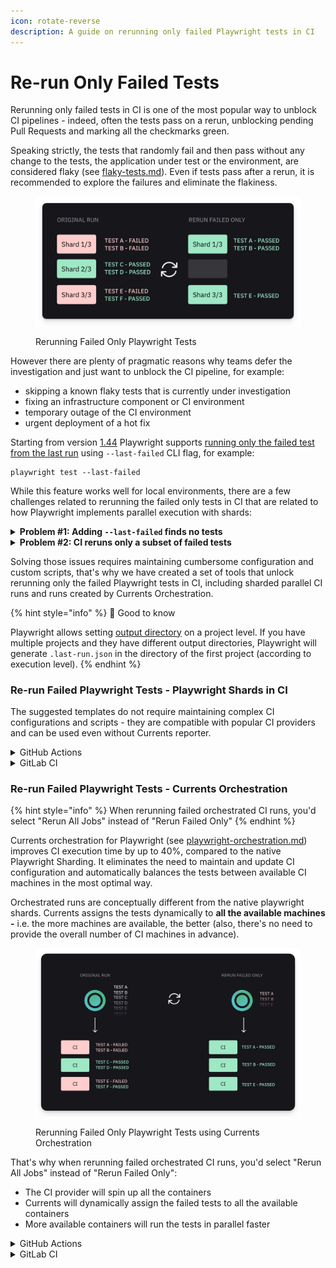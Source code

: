 ```yaml
---
icon: rotate-reverse
description: A guide on rerunning only failed Playwright tests in CI
---
```


# Re-run Only Failed  Tests

Rerunning only failed tests in CI is one of the most popular way to unblock CI pipelines - indeed, often the tests pass on a rerun, unblocking pending Pull Requests and marking all the checkmarks green.

Speaking strictly, the tests that randomly fail and then pass without any change to the tests, the application under test or the environment, are considered flaky (see [flaky-tests.md](../dashboard/tests/flaky-tests.md "mention")). Even if tests pass after a rerun, it is recommended to explore the failures and eliminate the flakiness.&#x20;

<figure><img src="../.gitbook/assets/currents-2024-09-30-13.43.44@2x.png" alt=""><figcaption><p>Rerunning Failed Only Playwright Tests</p></figcaption></figure>

However there are plenty of pragmatic reasons why teams defer the investigation and just want to unblock the CI pipeline, for example:

* skipping a known flaky tests that is currently under investigation
* fixing an infrastructure component or CI environment
* temporary outage of the CI environment
* urgent deployment of a hot fix

Starting from version [1.44](https://playwright.dev/docs/release-notes?ref=playwrightsolutions.com#version-144) Playwright supports [running only the failed test from the last run](https://playwrightsolutions.com/how-to-run-failures-only-from-the-last-playwright-run/) using `--last-failed` CLI flag, for example:

```
playwright test --last-failed
```

While this feature works well for local environments, there are a few challenges related to rerunning the failed only tests in CI that are related to how Playwright implements parallel execution with shards:

<details>

<summary><strong>Problem #1: Adding <code>--last-failed</code> finds no tests</strong></summary>

Simply adding `--last-failed` to the CI command wouldn't work - Playwright immediately stops with an error message:

```sh
$ npx playwright test --last-failed
Error: No tests found
```

Why is that?&#x20;

Behind the scenes Playwright creates `.last-run.json` file in [output directory](https://playwright.dev/docs/api/class-testproject#test-project-output-dir) (defaults to `<package.json-directory>/test-results)`after every run. When Playwright `--last-failed` CLI flag is present, Playwright first scans the output directory and uses `.last-run.json` file to run only the failed tests. If the file is not present, Playwright has no tests to run and stops immediately.

That means you need to conditionally add `--last-failed` flag for reruns only and make the file from the previous runs available on the newly created containers.

</details>

<details>

<summary><strong>Problem #2: CI reruns only a subset of failed tests</strong></summary>

Typically you'd use `--shard x/n` command to split tests between the available containers - each container will only run a subset of the tests. Imagine a scenario when some tests fail - a few containers will pass and others fail.

As an example, consider the following scenario of GitHub Actions Matrix job with 3 containers (see [GHA matrix strategy documentation](https://docs.github.com/en/actions/writing-workflows/choosing-what-your-workflow-does/running-variations-of-jobs-in-a-workflow#about-matrix-strategies)). A typical CI command would look like this:

`playwright test --shard ${{ matrix.shard }}/${{ strategy.job-total }}`

* shard 1/3 runs `playwright test --shard 1/3` and <mark style="color:red;">fails</mark>
* shard 2/3 runs `playwright test --shard 2/3` and <mark style="color:green;">passes</mark>
* shard 3/3 runs `playwright test --shard 3/3` and <mark style="color:red;">fails</mark>

Popular CI providers (like GitHub Actions, GitLab CI etc) allow rerunning **only the failed containers** - i.e. a rerun will have less containers, compared to the original run. That "breaks" the sharding mechanism and as a result only a subset of the failed tests will be included in a rerun.

Rerunning **only the failed jobs** will start 2 containers. However `${{ matrix.shard }}/${{ strategy.job-total }}` still refers to the total number of nodes in the matrix configuration, not the actual number of containers. As a result we end up with following commands:

* shard 1/3 runs `playwright test --shard 1/3 --last-failed` and runs 1/3 of all the discovered tests 😕
* shard 2/3 doesn't start because if passed in the previous run
* shard 3/3 runs `playwright test --shard 3/3 --last-failed` and runs 1/3 of all the discovered tests 😕

As a result, not all the failed tests are included in the new run.

</details>

Solving those issues requires maintaining cumbersome configuration and custom scripts, that's why we have created a set of tools that unlock rerunning only the failed Playwright tests in CI, including sharded parallel CI runs and runs created by Currents Orchestration.&#x20;

{% hint style="info" %}
📖 Good to know

Playwright allows setting [output directory](https://playwright.dev/docs/api/class-testproject#test-project-output-dir) on a project level. If you have multiple projects and they have different output directories, Playwright will generate `.last-run.json` in the directory of the first project (according to execution level).
{% endhint %}

### Re-run Failed Playwright Tests - Playwright Shards in CI

The suggested templates do not require maintaining complex CI configurations and scripts - they are compatible with popular CI providers and can be used even without Currents reporter.

<details>

<summary>GitHub Actions</summary>

See our step-by-step guide to [Setting up Re-runs with GitHub Actions](../getting-started/ci-setup/github-actions/playwright-github-actions.md#playwright-sharding)

</details>

<details>

<summary>GitLab CI</summary>

See our step-by-step guide to [Setting up retries of failed job with GitLab CI](../getting-started/ci-setup/gitlab/playwright-gitlab-ci-cd.md#playwright-sharding)

</details>

### Re-run Failed Playwright Tests - Currents Orchestration

{% hint style="info" %}
When rerunning failed orchestrated CI runs, you'd select "Rerun All Jobs" instead of "Rerun Failed Only"
{% endhint %}

Currents orchestration for Playwright (see [playwright-orchestration.md](parallelization-guide/pw-parallelization/playwright-orchestration.md "mention")) improves CI execution time by up to 40%, compared to the native Playwright Sharding. It eliminates the need to maintain and update CI configuration and automatically balances the tests between available CI machines in the most optimal way.

Orchestrated runs are conceptually different from the native playwright shards. Currents assigns the tests dynamically to **all the available machines -** i.e. the more machines are available, the better (also, there's no need to provide the overall number of CI machines in advance).

<figure><img src="../.gitbook/assets/currents-2024-09-30-13.59.22@2x.png" alt=""><figcaption><p>Rerunning Failed Only Playwright Tests using Currents Orchestration</p></figcaption></figure>

That's why when rerunning failed orchestrated CI runs, you'd select "Rerun All Jobs" instead of "Rerun Failed Only":

* The CI provider will spin up all the containers
* Currents will dynamically assign the failed tests to all the available containers
* More available containers will run the tests in parallel faster

<details>

<summary>GitHub Actions</summary>

See our step-by-step guide to [Setting up Re-runs with GitHub Actions](../getting-started/ci-setup/github-actions/playwright-github-actions.md#currents-orchestration)

</details>

<details>

<summary>GitLab CI</summary>

See our step-by-step guide to [Setting up retries of failed job with GitLab CI](../getting-started/ci-setup/gitlab/playwright-gitlab-ci-cd.md#currents-orchestration)

</details>
